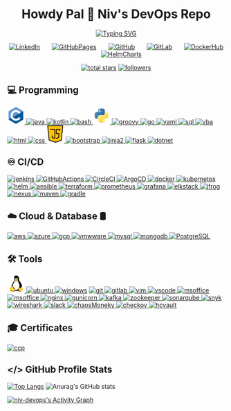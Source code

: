 <h1 align="center">Howdy Pal 🤠 Niv's DevOps Repo</h3>

<p align="center">
  <a href="https://git.io/typing-svg"><img src="https://readme-typing-svg.demolab.com?font=Fira+Code&weight=600&size=25&duration=3500&pause=1000&color=19F302&center=true&vCenter=true&width=435&lines=DevOps+Practitioner;Ex+Venture+Capital+Analyst;Always+Learning+New+Things!" alt="Typing SVG" /></a>
</p>

<!-- Social icons section -->
<p align="center">
  <a href="https://www.linkedin.com/in/niv-zilberman/"><img width="32px" alt="LinkedIn" title="LinkedIn" src="https://i.imgur.com/yRpa1dQ.png"/></a>
  &#8287;&#8287;&#8287;&#8287;&#8287;
  <a href="https://niv-devops.github.io"><img width="35px" alt="GitHubPages" title="GitHub-Pages" src="https://cdn-icons-png.freepik.com/512/8063/8063171.png"/></a>
  &#8287;&#8287;&#8287;&#8287;&#8287;
  <a href="https://github.com/niv-devops"><img width="35px" alt="GitHub" title="GitHub" src="https://upload.wikimedia.org/wikipedia/commons/thumb/a/ae/Github-desktop-logo-symbol.svg/1024px-Github-desktop-logo-symbol.svg.png"/></a>
  &#8287;&#8287;&#8287;&#8287;&#8287;
  <a href="https://gitlab.com/realgoofy"><img width="35px" alt="GitLab" title="GitLab" src="https://img.icons8.com/nolan/200/gitlab.png"/></a>
  &#8287;&#8287;&#8287;&#8287;&#8287;
  <a href="https://hub.docker.com/u/devopsgoofy"><img width="40px" alt="DockerHub" title="DockerHub" src="https://miro.medium.com/v2/resize:fit:601/0*1XzkA-KeQkc2ugix.png"/></a>
  &#8287;&#8287;&#8287;&#8287;&#8287;
  <a href="https://artifacthub.io/packages/search?user=goofy&sort=relevance&page=1"><img width="30px" alt="HelmCharts" title="HelmCharts" src="https://artifacthub.io/static/media/placeholder_pkg_helm.png"/></a>
</p>

<p align="center">
  <a href="https://github.com/niv-devops?tab=repositories&sort=stargazers">
    <img alt="total stars" title="Total stars on GitHub" src="https://custom-icon-badges.demolab.com/github/stars/niv-devops?color=FEE12B&style=for-the-badge&labelColor=FFD300&logo=star&logoColor=black""/></a>
  <a href="https://github.com/niv-devops?tab=followers">
    <img alt="followers" title="Follow me on Github" src="https://custom-icon-badges.demolab.com/github/followers/niv-devops?color=236ad3&labelColor=1155ba&style=for-the-badge&logo=person-add&label=Follow&logoColor=white"/></a>
</p>

## 💻 Programming
<a href="https://www.cprogramming.com" target="_blank" rel="noreferrer"> <img src="https://raw.githubusercontent.com/devicons/devicon/master/icons/c/c-original.svg" alt="c" width="40" height="40"/> </a>
<a href="https://www.java.com/en" target="_blank" rel="noreferrer"> <img src="https://upload.wikimedia.org/wikipedia/en/thumb/3/30/Java_programming_language_logo.svg/800px-Java_programming_language_logo.svg.png" alt="java" width="40" height="40"/> </a>
<a href="https://kotlinlang.org/" target="_blank" rel="noreferrer"> <img src="https://upload.wikimedia.org/wikipedia/commons/7/74/Kotlin_Icon.png" alt="kotlin" width="40" height="40"/> </a>
<a href="https://www.gnu.org/software/bash" target="_blank" rel="noreferrer"> <img src="https://i0.wp.com/cachecrew.com/blog/wp-content/uploads/2023/03/kisspng-bash-shell-script-command-line-interface-z-shell-5b3df572212d73.0687702015307871861359.png?fit=528%2C528&ssl=1" alt="bash" width="40" height="40"/> </a>
<a href="https://www.python.org" target="_blank" rel="noreferrer"> <img src="https://raw.githubusercontent.com/devicons/devicon/master/icons/python/python-original.svg" alt="python" width="40" height="40"/> </a>
<a href="https://groovy-lang.org" target="_blank" rel="noreferrer"> <img src="https://upload.wikimedia.org/wikipedia/commons/thumb/3/36/Groovy-logo.svg/800px-Groovy-logo.svg.png" alt="groovy" width="40" height="40"/> </a>
<a href="https://go.dev/" target="_blank" rel="noreferrer"> <img src="https://miro.medium.com/v2/resize:fit:600/1*i2skbfmDsHayHhqPfwt6pA.png" alt="go" width="40" height="40"/> </a>
<a href="https://yaml.org" target="_blank" rel="noreferrer"> <img src="https://cdn-icons-png.flaticon.com/256/9749/9749063.png" alt="yaml" width="40" height="40"/> </a>
<a href="https://www.mysql.com" target="_blank" rel="noreferrer"> <img src="https://cdn.freelogovectors.net/svg12/azure_sql_database_logo_freelogovectors.net.svg" alt="sql" width="40" height="40"/> </a>
<a href="https://learn.microsoft.com/en-us/office/vba/api/overview/" target="_blank" rel="noreferrer"> <img src="https://virochenko.gallerycdn.vsassets.io/extensions/virochenko/vba-fullcodesnippets/1.4.0/1699541420755/Microsoft.VisualStudio.Services.Icons.Default" alt="vba" width="40" height="40"/> </a>
<a href="https://html.spec.whatwg.org" target="_blank" rel="noreferrer"> <img src="https://cdn.iconscout.com/icon/free/png-256/free-html-5-logo-icon-download-in-svg-png-gif-file-formats--programming-langugae-language-pack-logos-icons-1175208.png?f=webp&w=256" alt="html" width="40" height="40"/> </a>
<a href="https://www.w3.org/TR/CSS/#css" target="_blank" rel="noreferrer"> <img src="https://cdn.worldvectorlogo.com/logos/css-3.svg" alt="css" width="40" height="40"/> </a>
<a href="https://ecma-international.org/publications-and-standards/standards/ecma-262/" target="_blank" rel="noreferrer"> <img src="./images/java-script.png" alt="javascript" width="40" height="40"/> </a>
<a href="https://getbootstrap.com/" target="_blank" rel="noreferrer"> <img src="https://upload.wikimedia.org/wikipedia/commons/thumb/b/b2/Bootstrap_logo.svg/1200px-Bootstrap_logo.svg.png" alt="bootstrap" width="40" height="40"/> </a>
<a href="https://jinja.palletsprojects.com/en/stable/" target="_blank" rel="noreferrer"> <img src="https://w.wol.ph/wp-content/uploads/2014/01/jinja2.png" alt="jinja2" width="40" height="40"/> </a>
<a href="https://flask.palletsprojects.com/" target="_blank" rel="noreferrer"> <img src="https://img.icons8.com/?size=128&id=ewGOClUtmFX4&format=png" alt="flask" width="40" height="40"/> </a>
<a href="https://dotnet.microsoft.com/en-us/" target="_blank" rel="noreferrer"> <img src="https://static-00.iconduck.com/assets.00/dotnet-icon-2048x2048-6nj1im30.png" alt="dotnet" width="40" height="40"/> </a>

## ♾️ CI/CD
<a href="https://www.jenkins.io" target="_blank" rel="noreferrer"> <img src="https://www.vectorlogo.zone/logos/jenkins/jenkins-icon.svg" alt="jenkins" width="40" height="40"/> </a>
<a href="https://github.com/features/actions" target="_blank" rel="noreferrer"> <img src="https://miro.medium.com/v2/resize:fit:400/1*txwKGJOoQ2W0ka_9htbu0Q.png" alt="GitHubActions" width="40" height="40"/> </a>
<a href="https://circleci.com/" target="_blank" rel="noreferrer"> <img src="https://static-00.iconduck.com/assets.00/file-type-circleci-icon-252x256-0nzrwpuu.png" alt="CircleCI" width="40" height="40"/> </a>
<a href="https://argoproj.github.io/cd/" target="_blank" rel="noreferrer"> <img src="https://metakube.com/content/images/2023/02/argo-icon-color.png" alt="ArgoCD" width="40" height="40"/> </a>
<a href="https://www.docker.com/" target="_blank" rel="noreferrer"> <img src="https://miro.medium.com/v2/resize:fit:601/0*1XzkA-KeQkc2ugix.png" alt="docker" width="50" height="40"/> </a>
<a href="https://kubernetes.io" target="_blank" rel="noreferrer"> <img src="https://www.vectorlogo.zone/logos/kubernetes/kubernetes-icon.svg" alt="kubernetes" width="40" height="40"/> </a>
<a href="https://helm.sh/" target="_blank" rel="noreferrer"> <img src="https://miro.medium.com/v2/resize:fit:303/1*nViWw5hFgS7l3vu1RkO3YA.png" alt="helm" width="40" height="40"/> </a>
<a href="https://www.ansible.com/" target="_blank" rel="noreferrer"> <img src="https://static-00.iconduck.com/assets.00/file-type-ansible-icon-256x256-ubp9wpth.png" alt="ansible" width="40" height="40"/> </a>
<a href="https://www.terraform.io/" target="_blank" rel="noreferrer"> <img src="https://static-00.iconduck.com/assets.00/terraform-icon-1803x2048-hodrzd3t.png" alt="terraform" width="40" height="40"/> </a>
<a href="https://prometheus.io/" target="_blank" rel="noreferrer"> <img src="https://static-00.iconduck.com/assets.00/prometheus-icon-511x512-1vmxbcxr.png" alt="prometheus" width="40" height="40"/> </a>
<a href="https://grafana.com/" target="_blank" rel="noreferrer"> <img src="https://upload.wikimedia.org/wikipedia/commons/3/3b/Grafana_icon.svg" alt="grafana" width="40" height="40"/> </a>
<a href="https://www.elastic.co/" target="_blank" rel="noreferrer"> <img src="https://global.discourse-cdn.com/uipath/optimized/3X/5/4/5461df8fd2fe783981b0180332821184b729980e_2_500x500.png" alt="elkstack" width="40" height="40"/> </a>
<a href="https://jfrog.com/" target="_blank" rel="noreferrer"> <img src="https://seeklogo.com/images/J/jfrog-logo-BECF90A154-seeklogo.com.png" alt="jfrog" width="40" height="40"/> </a>
<a href="https://help.sonatype.com/en/sonatype-nexus-repository.html" target="_blank" rel="noreferrer"> <img src="https://miro.medium.com/v2/resize:fit:256/1*2b4k1_SmKkNRgqZV-NMFQg.png" alt="nexus" width="40" height="40"/> </a>
<a href="https://maven.apache.org/" target="_blank" rel="noreferrer"> <img src="https://www.zeespire.com/assets/images/posts/0013/maven.png" alt="maven" width="40" height="40"/> </a>
<a href="https://gradle.org/" target="_blank" rel="noreferrer"> <img src="https://cdn.iconscout.com/icon/free/png-256/free-gradle-2-1174969.png" alt="gradle" width="40" height="40"/> </a>

## ☁️ Cloud & Database 🛢️
<a href="https://aws.amazon.com" target="_blank" rel="noreferrer"> <img src="https://www.steerbridge.com/hs-fs/hubfs/Assets_2023/aws%20white%20transparent.png?width=400&height=259&name=aws%20white%20transparent.png" alt="aws" width="40" height="40"/> </a>
<a href="https://azure.microsoft.com/en-us" target="_blank" rel="noreferrer"> <img src="https://upload.wikimedia.org/wikipedia/commons/thumb/f/fa/Microsoft_Azure.svg/1200px-Microsoft_Azure.svg.png" alt="azure" width="40" height="40"/> </a>
<a href="https://cloud.google.com/?hl=en" target="_blank" rel="noreferrer"> <img src="https://www.univio.com/wp-content/uploads/2023/07/GCP-Logo-sygnet-1.png" alt="gcp" width="40" height="40"/> </a>
<a href="https://www.vmware.com/" target="_blank" rel="noreferrer"> <img src="https://www.cloudcomputing-news.net/wp-content/uploads/2022/02/vmware-logo.png" alt="vmwware" width="40" height="40"/> </a>
<a href="https://www.mysql.com" target="_blank" rel="noreferrer"> <img src="https://cdn.clever-cloud.com/uploads/2023/03/mysql.svg" alt="mysql" width="40" height="40"/> </a>
<a href="https://www.mongodb.com" target="_blank" rel="noreferrer"> <img src="https://miro.medium.com/v2/resize:fit:512/1*doAg1_fMQKWFoub-6gwUiQ.png" alt="mongodb" width="40" height="40"/> </a>
<a href="https://www.postgresql.org/" target="_blank" rel="noreferrer"> <img src="https://upload.wikimedia.org/wikipedia/commons/thumb/2/29/Postgresql_elephant.svg/800px-Postgresql_elephant.svg.png" alt="PostgreSQL" width="40" height="40"/> </a>

## 🛠️ Tools
<a href="https://www.linux.org" target="_blank" rel="noreferrer"> <img src="https://raw.githubusercontent.com/devicons/devicon/master/icons/linux/linux-original.svg" alt="linux" width="40" height="40"/> </a>
<a href="https://ubuntu.com" target="_blank" rel="noreferrer"> <img src="https://cp.beget.com/shared/n1byxn-jiJ9JcOXKDHTsER-FivGDMS94/ubuntu.png" alt="ubuntu" width="40" height="40"/> </a>
<a href="https://www.microsoft.com/en-us/windows" target="_blank" rel="noreferrer"><img src="https://upload.wikimedia.org/wikipedia/commons/thumb/5/5f/Windows_logo_-_2012.svg/1024px-Windows_logo_-_2012.svg.png" alt="windows" width="40" height="40"/></a>
<a href="https://git-scm.com/" target="_blank" rel="noreferrer"> <img src="https://www.vectorlogo.zone/logos/git-scm/git-scm-icon.svg" alt="git" width="40" height="40"/> </a>
<a href="https://about.gitlab.com" target="_blank" rel="noreferrer"> <img src="https://www.cloudservices.store/site/wp-content/uploads/2020/10/logo-extra-whitespace.png" alt="gitlab" width="40" height="40"/> </a>
<a href="https://www.vim.org" target="_blank" rel="noreferrer"> <img src="https://upload.wikimedia.org/wikipedia/commons/9/9f/Vimlogo.svg" alt="vim" width="40" height="40"/> </a>
<a href="https://code.visualstudio.com" target="_blank" rel="noreferrer"> <img src="https://i0.wp.com/teech.com.br/wp-content/uploads/2020/01/VsCode.png?fit=512%2C512" alt="vscode" width="40" height="40"/> </a>
<a href="https://www.office.com" target="_blank" rel="noreferrer"> <img src="https://iconape.com/wp-content/png_logo_vector/microsoft-office-logo-2019-present.png" alt="msoffice" width="40" height="40"/> </a>
<a href="https://www.office.com" target="_blank" rel="noreferrer"> <img src="https://www.nexustek.com/wp-content/uploads/2024/08/Microsoft_365_2022.svg.png" alt="msoffice" width="40" height="40"/> </a>
<a href="https://nginx.org/en/" target="_blank" rel="noreferrer"> <img src="https://cdn.iconscout.com/icon/free/png-512/free-nginx-logo-icon-download-in-svg-png-gif-file-formats--technology-social-media-company-brand-vol-5-pack-logos-icons-2945048.png?f=webp&w=256" alt="nginx" width="40" height="40"/> </a>
<a href="https://gunicorn.org/" target="_blank" rel="noreferrer"> <img src="https://static-00.iconduck.com/assets.00/gunicorn-icon-2048x1245-14wjcllu.png" alt="gunicorn" width="40" height="40"/> </a>
<a href="https://kafka.apache.org/" target="_blank" rel="noreferrer"> <img src="https://www.sentinelone.com/wp-content/uploads/2019/07/19130737/Kafka_use_cases_indicated_by_Kafka_logo_with_Scalyr_colors.png" alt="kafka" width="40" height="40"/> </a>
<a href="https://zookeeper.apache.org/" target="_blank" rel="noreferrer"> <img src="https://dezyre.gumlet.io/files.dezyre.com/images/Tutorials/zookeeper_logo.png?w=360&dpr=2.6" alt="zookeeper" width="40" height="40"/> </a>
<a href="https://www.sonarsource.com/" target="_blank" rel="noreferrer"> <img src="https://cdn.worldvectorlogo.com/logos/sonarqube-1.svg" alt="sonarqube" width="40" height="40"/> </a>
<a href="https://snyk.io" target="_blank" rel="noreferrer"> <img src="https://cdnlogo.com/logos/s/52/snyk.svg" alt="snyk" width="40" height="40"/> </a>
<a href="https://www.wireshark.org/" target="_blank" rel="noreferrer"> <img src="https://upload.wikimedia.org/wikipedia/commons/thumb/c/c6/Wireshark_icon_new.png/480px-Wireshark_icon_new.png" alt="wireshark" width="40" height="40"/> </a>
<a href="https://slack.com" target="_blank" rel="noreferrer"> <img src="https://www.steel-eye.com/hubfs/Slack%20Logo.png" alt="slack" width="40" height="40"/> </a>
<a href="https://netflix.github.io/chaosmonkey/" target="_blank" rel="noreferrer"> <img src="https://netflix.github.io/chaosmonkey/logo.png" alt="chaosMoneky" width="40" height="40"/> </a>
<a href="https://www.checkov.io/" target="_blank" rel="noreferrer"> <img src="https://miro.medium.com/v2/resize:fit:861/1*pCFbZ09LlUJpQdR21nnH0Q.png" alt="checkov" width="40" height="40"/> </a>
<a href="https://www.vaultproject.io/" target="_blank" rel="noreferrer"> <img src="https://www.terasky.com/wp-content/uploads/Group-463-1.svg" alt="hcvault" width="40" height="40"/> </a>

## 🎓 Certificates
<a href="https://www.credly.com/badges/6479e509-b1a1-4fa6-897b-a9df93da6d7f/public_url" target="_blank" rel="noreferrer"> <img src="https://d1.awsstatic.com/training-and-certification/certification-badges/AWS-Certified-Cloud-Practitioner_badge.634f8a21af2e0e956ed8905a72366146ba22b74c.png" alt="ccp" width="100" height="100"/> </a>

## </> GitHub Profile Stats
<!-- https://github.com/anuraghazra/github-readme-stats -->
[![Top Langs](https://github-readme-stats.vercel.app/api/top-langs/?username=niv-devops&layout=donut&theme=ambient_gradient)](https://github.com/niv-devops/github-readme-stats)
![Anurag's GitHub stats](https://github-readme-stats.vercel.app/api?username=niv-devops&show_icons=true&theme=radical)

<!-- https://github.com/ashutosh00710/github-readme-activity-graph -->
<a href="https://github.com/ashutosh00710/github-readme-activity-graph"><img alt="niv-devops's Activity Graph" src="https://github-readme-activity-graph.vercel.app/graph/?username=niv-devops&bg_color=1F222E&color=&line=F85D7F&point=FFFFFF&hide_border=true" /></a>

